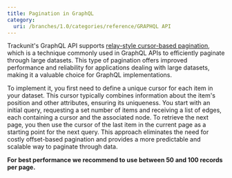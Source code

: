 ```yaml
---
title: Pagination in GraphQL
category:
  uri: /branches/1.0/categories/reference/GRAPHQL API
---
```


Trackunit's GraphQL API supports [relay-style cursor-based pagination](https://relay.dev/graphql/connections.htm), which is a technique commonly used in GraphQL APIs to efficiently paginate through large datasets. This type of pagination offers improved performance and reliability for applications dealing with large datasets, making it a valuable choice for GraphQL implementations.

To implement it, you first need to define a unique cursor for each item in your dataset. This cursor typically combines information about the item's position and other attributes, ensuring its uniqueness. You start with an initial query, requesting a set number of items and receiving a list of edges, each containing a cursor and the associated node. To retrieve the next page, you then use the cursor of the last item in the current page as a starting point for the next query. This approach eliminates the need for costly offset-based pagination and provides a more predictable and scalable way to paginate through data.

**For best performance we recommend to use between 50 and 100 records per page.**
